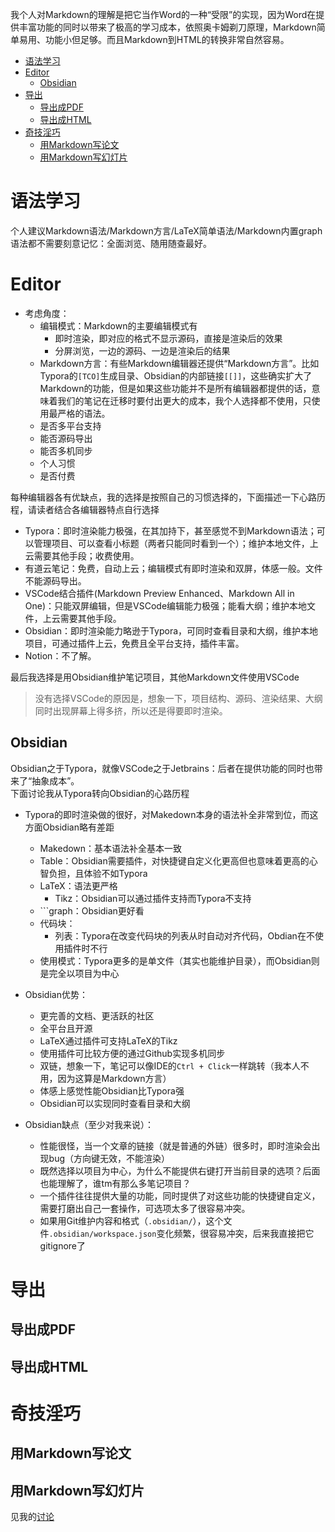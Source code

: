 我个人对Markdown的理解是把它当作Word的一种“受限”的实现，因为Word在提供丰富功能的同时以带来了极高的学习成本，依照奥卡姆剃刀原理，Markdown简单易用、功能小但足够。而且Markdown到HTML的转换非常自然容易。

- [语法学习](#语法学习)
- [Editor](#editor)
	- [Obsidian](#obsidian)
- [导出](#导出)
	- [导出成PDF](#导出成pdf)
	- [导出成HTML](#导出成html)
- [奇技淫巧](#奇技淫巧)
	- [用Markdown写论文](#用markdown写论文)
	- [用Markdown写幻灯片](#用markdown写幻灯片)

# 语法学习
个人建议Markdown语法/Markdown方言/LaTeX简单语法/Markdown内置graph语法都不需要刻意记忆：全面浏览、随用随查最好。

# Editor

+ 考虑角度：
	+ 编辑模式：Markdown的主要编辑模式有
		+ 即时渲染，即对应的格式不显示源码，直接是渲染后的效果  
		+ 分屏浏览，一边的源码、一边是渲染后的结果
	+ Markdown方言：有些Markdown编辑器还提供“Markdown方言”。比如Typora的`[TCO]`生成目录、Obsidian的内部链接`[[]]`，这些确实扩大了Markdown的功能，但是如果这些功能并不是所有编辑器都提供的话，意味着我们的笔记在迁移时要付出更大的成本，我个人选择都不使用，只使用最严格的语法。
	+ 是否多平台支持
	+ 能否源码导出
	+ 能否多机同步
	+ 个人习惯
	+ 是否付费

每种编辑器各有优缺点，我的选择是按照自己的习惯选择的，下面描述一下心路历程，请读者结合各编辑器特点自行选择

+ Typora：即时渲染能力极强，在其加持下，甚至感觉不到Markdown语法；可以管理项目、可以查看小标题（两者只能同时看到一个）；维护本地文件，上云需要其他手段；收费使用。
+ 有道云笔记：免费，自动上云；编辑模式有即时渲染和双屏，体感一般。文件不能源码导出。
+ VSCode结合插件(Markdown Preview Enhanced、Markdown All in One)：只能双屏编辑，但是VSCode编辑能力极强；能看大纲；维护本地文件，上云需要其他手段。
+ Obsidian：即时渲染能力略逊于Typora，可同时查看目录和大纲，维护本地项目，可通过插件上云，免费且全平台支持，插件丰富。
+ Notion：不了解。

最后我选择是用Obsidian维护笔记项目，其他Markdown文件使用VSCode
>没有选择VSCode的原因是，想象一下，项目结构、源码、渲染结果、大纲同时出现屏幕上得多挤，所以还是得要即时渲染。

## Obsidian
Obsidian之于Typora，就像VSCode之于Jetbrains：后者在提供功能的同时也带来了“抽象成本”。  
下面讨论我从Typora转向Obsidian的心路历程

+ Typora的即时渲染做的很好，对Makedown本身的语法补全非常到位，而这方面Obsidian略有差距
	+ Makedown：基本语法补全基本一致
	+ Table：Obsidian需要插件，对快捷键自定义化更高但也意味着更高的心智负担，且体验不如Typora
	+ LaTeX：语法更严格
		+ Tikz：Obsidian可以通过插件支持而Typora不支持
	+ \`\`\`graph：Obsidian更好看
	+ 代码块：
		+ 列表：Typora在改变代码块的列表从时自动对齐代码，Obdian在不使用插件时不行
	+ 使用模式：Typora更多的是单文件（其实也能维护目录），而Obsidian则是完全以项目为中心

+ Obsidian优势：
	+ 更完善的文档、更活跃的社区
	+ 全平台且开源
	+ LaTeX通过插件可支持LaTeX的Tikz
	+ 使用插件可比较方便的通过Github实现多机同步
	+ 双链，想象一下，笔记可以像IDE的`Ctrl + Click`一样跳转（我本人不用，因为这算是Markdown方言）
	+ 体感上感觉性能Obsidian比Typora强
	+ Obsidian可以实现同时查看目录和大纲

+ Obsidian缺点（至少对我来说）：
	+ 性能很怪，当一个文章的链接（就是普通的外链）很多时，即时渲染会出现bug（方向键无效，不能渲染）
	+ 既然选择以项目为中心，为什么不能提供右键打开当前目录的选项？后面也能理解了，谁tm有那么多笔记项目？
	+ 一个插件往往提供大量的功能，同时提供了对这些功能的快捷键自定义，需要打磨出自己一套操作，可选项太多了很容易冲突。
	+ 如果用Git维护内容和格式（`.obsidian/`），这个文件`.obsidian/workspace.json`变化频繁，很容易冲突，后来我直接把它gitignore了

# 导出

## 导出成PDF

## 导出成HTML

# 奇技淫巧

## 用Markdown写论文

## 用Markdown写幻灯片

见我的[讨论](slide.md)